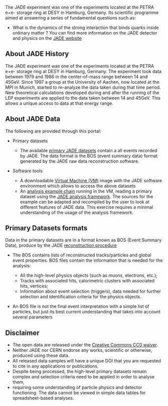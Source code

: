 The JADE experiment was one of the experiments located at the PETRA e+e-
 storage ring at DESY in Hamburg, Germany.  Its scientific
programme aimed at answering a series of fundamental questions such as:

*   What is the dynamics of the strong interaction that binds quarks inside ordinary matter ?
You can find more information on the JADE detector and physics on the [JADE website](https://wwwjade.mpp.mpg.de/)

## About JADE History
The JADE experiment was one of the experiments located at the PETRA e+e-
 storage ring at DESY in Hamburg, Germany. The experiment took data
 between 1979 and 1986 in the center-of-mass range between 14 and 45GeV.
 Since 1997 a group at the University of Aachen, now located at the MPI
 in Munich, started to re-analyze the data taken during that time period.
 New theoretical calculations developed during and after the running of
 the LEP experiments are applied to the data taken between 14 and 45GeV.
 This allows a unique access to data at that energy range.

## About JADE Data

The following are provided through this portal:

*   Primary datasets

    *   The available [primary JADE datasets](FIXME) contain a all
     events recorded by JADE. The data format is the BOS
    (event summary data) format generated by the JADE raw data
    reconstruction software.

*   Software tools

    *   A downloadable [Virtual Machine (VM)](/docs/jade-virtual-machine)
    image with the JADE software environment which allows to access the above datasets
    *   An [analysis example chain](/docs/jade-getting-started) running
    in the VM, reading a primary dataset using the
    [JADE analysis framework](/docs/jade-virtual-machine).
    The sources for the example can be adapted and recompiled by the
    user to look at different features of JADE data. This exercise
    requires a minimal understanding of the usage of the analysis framework.

## Primary Datasets formats

Data in the primary datasets are in a format known as
BOS (Event Summary Data), produce by the
JADE [reconstruction procedure](/docs/jade-virtual-machine)

*   The BOS contains lists of reconstructed
tracks/particles and global event properties. BOS files contain the
information that is needed for the analysis:

    *   All the high-level physics objects (such as muons, electrons, etc.);
    *   Tracks with associated hits, calorimetric clusters with associated
     hits, vertices;
    *   Information about event selection (triggers), data needed for
    further selection and identification criteria for the physics objects.
*   An BOS file is not the final event interpretation with a simple list
of particles, but just its best current understanding that takes into
account several parameters

## Disclaimer

*   The open data are released under the [Creative Commons CC0 waiver](http://creativecommons.org/publicdomain/zero/1.0/).
*   Neither JADE nor CERN endorse any works, scientific or otherwise, produced using these data.
*   All released data samples will have a unique DOI that you are requested to cite in any applications or publications.
*   Despite being processed, the high-level primary datasets remain complex and selection criteria need to be applied in order to analyse them,
*   requiring some understanding of particle physics and detector functioning. The data cannot be viewed in simple data tables for spreadsheet-based analyses.
